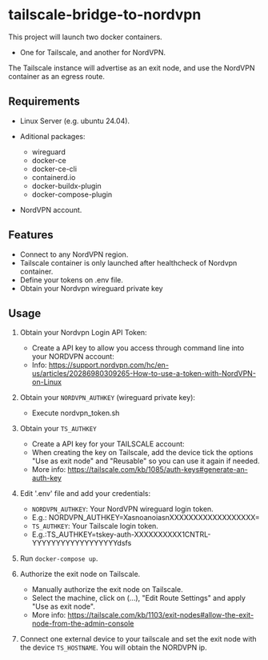 # tailscale-bridge-to-nordvpn

This project will launch two docker containers. 
- One for Tailscale, and another for NordVPN. 

The Tailscale instance will advertise as an exit node, and use the NordVPN container as an egress route.

## Requirements
* Linux Server (e.g. ubuntu 24.04).

* Aditional packages:
    * wireguard
    * docker-ce
    * docker-ce-cli 
    * containerd.io 
    * docker-buildx-plugin
    * docker-compose-plugin
 
 
* NordVPN account.

## Features
* Connect to any NordVPN region.
* Tailscale container is only launched after healthcheck of Nordvpn container.
* Define your tokens on .env file.
* Obtain your Nordvpn wireguard private key

## Usage
1. Obtain your Nordvpn Login API Token:
    * Create a API key to allow you access through command line into your NORDVPN account:
    * Info: https://support.nordvpn.com/hc/en-us/articles/20286980309265-How-to-use-a-token-with-NordVPN-on-Linux

2. Obtain your `NORDVPN_AUTHKEY` (wireguard private key):
    * Execute nordvpn_token.sh 
    
3. Obtain your `TS_AUTHKEY`
    * Create a API key for your TAILSCALE account:
    * When creating the key on Tailscale, add the device tick the options "Use as exit node" and "Reusable" so you can use it again if needed.
    * More info: https://tailscale.com/kb/1085/auth-keys#generate-an-auth-key


3. Edit '.env' file and add your credentials:
    * `NORDVPN_AUTHKEY`: Your NordVPN wireguard login token.
    * E.g.: NORDVPN_AUTHKEY=XasnoanoiasnXXXXXXXXXXXXXXXXXX=
    * `TS_AUTHKEY`: Your Tailscale login token.
    * E.g.:TS_AUTHKEY=tskey-auth-XXXXXXXXXX1CNTRL-YYYYYYYYYYYYYYYYYYdsfs

4. Run `docker-compose up`.

5. Authorize the exit node on Tailscale.
    * Manually authorize the exit node on Tailscale.
    * Select the machine, click on (...), "Edit Route Settings" and apply "Use as exit node".
    * More info: https://tailscale.com/kb/1103/exit-nodes#allow-the-exit-node-from-the-admin-console 

6. Connect one external device to your tailscale and set the exit node with the device `TS_HOSTNAME`. You will obtain the NORDVPN ip.
